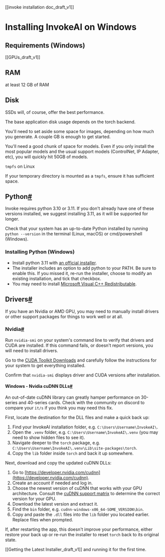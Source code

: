 
[[invoke installation doc_draft_v1]]


# Installing InvokeAI on Windows


## Requirements (Windows)

[[GPUs_draft_v1]]

## RAM

at least 12 GB of RAM

## Disk

SSDs will, of course, offer the best performance.

The base application disk usage depends on the torch backend.

You'll need to set aside some space for images, depending on how much you generate. A couple GB is enough to get started.

You'll need a good chunk of space for models. Even if you only install the most popular models and the usual support models (ControlNet, IP Adapter, etc), you will quickly hit 50GB of models.

`tmpfs` on Linux

If your temporary directory is mounted as a `tmpfs`, ensure it has sufficient space.

## Python[#](https://invoke-ai.github.io/InvokeAI/installation/INSTALL_REQUIREMENTS/#python "Permanent link")

Invoke requires python 3.10 or 3.11. If you don't already have one of these versions installed, we suggest installing 3.11, as it will be supported for longer.

Check that your system has an up-to-date Python installed by running `python --version` in the terminal (Linux, macOS) or cmd/powershell (Windows).

### Installing Python (Windows)

-   Install python 3.11 with [an official installer](https://www.python.org/downloads/release/python-3118/).
-   The installer includes an option to add python to your PATH. Be sure to enable this. If you missed it, re-run the installer, choose to modify an existing installation, and tick that checkbox.
-   You may need to install [Microsoft Visual C++ Redistributable](https://learn.microsoft.com/en-US/cpp/windows/latest-supported-vc-redist?view=msvc-170).

## Drivers[#](https://invoke-ai.github.io/InvokeAI/installation/INSTALL_REQUIREMENTS/#drivers "Permanent link")

If you have an Nvidia or AMD GPU, you may need to manually install drivers or other support packages for things to work well or at all.

### Nvidia[#](https://invoke-ai.github.io/InvokeAI/installation/INSTALL_REQUIREMENTS/#nvidia "Permanent link")

Run `nvidia-smi` on your system's command line to verify that drivers and CUDA are installed. If this command fails, or doesn't report versions, you will need to install drivers.

Go to the [CUDA Toolkit Downloads](https://developer.nvidia.com/cuda-downloads) and carefully follow the instructions for your system to get everything installed.

Confirm that `nvidia-smi` displays driver and CUDA versions after installation.


#### Windows - Nvidia cuDNN DLLs[#](https://invoke-ai.github.io/InvokeAI/installation/INSTALL_REQUIREMENTS/#windows-nvidia-cudnn-dlls "Permanent link")

An out-of-date cuDNN library can greatly hamper performance on 30-series and 40-series cards. Check with the community on discord to compare your `it/s` if you think you may need this fix.

First, locate the destination for the DLL files and make a quick back up:

1.  Find your InvokeAI installation folder, e.g. `C:\Users\Username\InvokeAI\`.
2.  Open the `.venv` folder, e.g. `C:\Users\Username\InvokeAI\.venv` (you may need to show hidden files to see it).
3.  Navigate deeper to the `torch` package, e.g. `C:\Users\Username\InvokeAI\.venv\Lib\site-packages\torch`.
4.  Copy the `lib` folder inside `torch` and back it up somewhere.

Next, download and copy the updated cuDNN DLLs:

1.  Go to [https://developer.nvidia.com/cudnn](https://developer.nvidia.com/cudnn).
2.  Create an account if needed and log in.
3.  Choose the newest version of cuDNN that works with your GPU architecture. Consult the [cuDNN support matrix](https://docs.nvidia.com/deeplearning/cudnn/support-matrix/index.html) to determine the correct version for your GPU.
4.  Download the latest version and extract it.
5.  Find the `bin` folder, e.g. `cudnn-windows-x86_64-SOME_VERSION\bin`.
6.  Copy and paste the `.dll` files into the `lib` folder you located earlier. Replace files when prompted.

If, after restarting the app, this doesn't improve your performance, either restore your back up or re-run the installer to reset `torch` back to its original state.



[[Getting the Latest Installer_draft_v1]] and running it for the first time.



